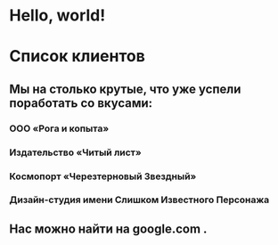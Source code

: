 # Hello, world!

# Список клиентов
## Мы на столько крутые, что уже успели поработать со вкусами:

### ООО «Рога и копыта»
### Издательство «Читый лист»
### Космопорт «Черезтерновый Звездный»
### Дизайн-студия имени Слишком Известного Персонажа
## Нас можно найти на google.com .